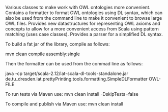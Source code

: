 Various classes to make work with OWL ontologies more convenient. Contains a formatter to format OWL ontologies using DL syntax, which can also be used from the command line to make it convenient to browse large OWL files. Provides new datastructures for representing OWL axioms and concepts to allow for a more convenient access from Scala using pattern matching (uses case classes). Provides a parser for a simplified DL syntax.

To build a fat jar of the library, compile as follows:

mvn clean compile assembly:single

Then the formatter can be used from the commad line as follows:

java -cp target/scala-2.12/lat-scala-dl-tools-standalone.jar de.tu_dresden.lat.prettyPrinting.tools.formatting.SimpleDLFormatter OWL-FILE


To run tests via Maven use:
mvn clean install -DskipTests=false

To compile and publish via Maven use:
mvn clean install

